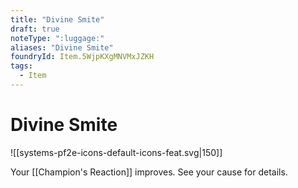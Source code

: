 ```yaml
---
title: "Divine Smite"
draft: true
noteType: ":luggage:"
aliases: "Divine Smite"
foundryId: Item.5WjpKXgMNVMxJZKH
tags:
  - Item
---
```


# Divine Smite
![[systems-pf2e-icons-default-icons-feat.svg|150]]

Your [[Champion's Reaction]] improves. See your cause for details.
